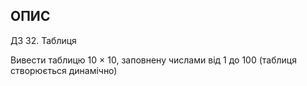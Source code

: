## ОПИС

ДЗ 32. Таблиця

Вивести таблицю 10 × 10, заповнену числами від 1 до 100 (таблиця створюється динамічно)